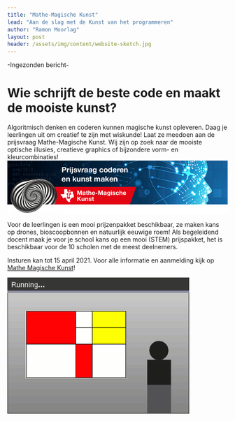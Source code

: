 ```yaml
---
title: "Mathe-Magische Kunst"
lead: "Aan de slag met de Kunst van het programmeren"
author: "Ramon Moorlag"
layout: post
header: /assets/img/content/website-sketch.jpg
---
```

-Ingezonden bericht-

# Wie schrijft de beste code en maakt de mooiste kunst?

Algoritmisch denken en coderen kunnen magische kunst opleveren. Daag je leerlingen uit om creatief te zijn met wiskunde! Laat ze meedoen aan de prijsvraag Mathe-Magische Kunst. Wij zijn op zoek naar de mooiste optische illusies, creatieve graphics of bijzondere vorm- en kleurcombinaties!
![Mathe-Magische Kunst](/assets/img/content/MMKbanner.png)

Voor de leerlingen is een mooi prijzenpakket beschikbaar, ze maken kans op drones, bioscoopbonnen en natuurlijk eeuwige roem! Als begeleidend docent maak je voor je school kans op een  mooi (STEM) prijspakket, het is beschikbaar voor de 10 scholen met de meest deelnemers.

Insturen kan tot 15 april 2021. Voor alle informatie en aanmelding kijk op [Mathe Magische Kunst](https://education.ti.com/nl/promoties/prijsvraag)!

![Compositie op basis van Mondriaanse lijnen](/assets/img/content/MMK3.gif)
